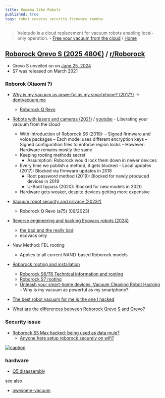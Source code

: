 ```yaml
---
title: Roomba like Robots
published: true
tags: robot reverse security firmware roomba
---
```

> Valetudo is a cloud replacement for vacuum robots enabling local-only operation. - [Free your vacuum from the cloud](https://github.com/Hypfer/Valetudo) / [Home](https://valetudo.cloud/pages/companion_apps/valeronoi.html)

## [Roborock Qrevo S (2025 480€)](https://www.amazon.fr/dp/B0D4YK2CQW) / [ r/Roborock](https://www.reddit.com/r/Roborock/)

- Qrevo S unveiled on on [June 25, 2024](https://www.reddit.com/r/Roborock/comments/1c7kax7/comparison_of_models_2024/)
- S7 was released on March 2021

### Roborok (Xiaomi ?)

- [Why is my vacuum as powerful as my smartphone? (2017?)](https://media.ccc.de/v/34c3-9147-unleash_your_smart-home_devices_vacuum_cleaning_robot_hacking) -> [dontvacuum.me](https://www.dontvacuum.me/)
	- [Roborock Q Revo](https://robotinfo.dev/detail_roborock.vacuum.a75_0.html)
- [Robots with lasers and cameras (2021)](https://dontvacuum.me/talks/DEFCON29/DEFCON29-vacuum-robots.pdf) / [youtube](https://www.youtube.com/playlist?list=PL9PoaNtZCJRYiwGlHVpGZdVqPKQ2mo57k) - Liberating your vacuum from the cloud
	- With introduction of Roborock S6 (2019):
    	– Signed firmware and voice packages
        – Each model uses different encryption keys
        – Signed configuration files to enforce region locks
        – However: Hardware remains mostly the same
    - Keeping rooting methods secret
    	- Assumption: Roborock would lock them down in newer devices
    - Every time we publish a method, it gets blocked
    	– Local updates (2017): Blocked via firmware updates in 2018
        - Root password method (2019): Blocked for newly produced devices in 2019
        - U-Boot bypass (2020): Blocked for new models in 2020
    - Hardware gets weaker, despite devices getting more expensive
- [Vacuum robot security and privacy (2023?)](https://dontvacuum.me/talks/DEFCON31/DEFCON31-vacuum-robots-final.pdf)
	- Roborock Q Revo (a75) (06/2023)
- [Reverse engineering and hacking Ecovacs robots (2024)](https://dontvacuum.me/talks/DEFCON32/DEFCON32_reveng_hacking_ecovacs_robots.html)
	- [the bad and the really bad](https://dontvacuum.me/talks/HITCON2024/HITCON-CMT-2024_Ecovacs.pdf)
    - ecovacs only

    
- New Method: FEL rooting
	- Applies to all current NAND-based Roborock models
        
- [Roborock rooting and installation](https://valetudo.cloud/pages/installation/roborock.html)
	- [Roborock S6/T6 Technical information and rooting](https://www.youtube.com/watch?v=r_04K5SPEXI)
    - [Roborock S7 rooting](https://www.reddit.com/r/Roborock/comments/vlvep2/roborock_s7_rootingvaletudo_tutorial/)
    - [Unleash your smart-home devices: Vacuum Cleaning Robot Hacking ](https://media.ccc.de/v/34c3-9147-unleash_your_smart-home_devices_vacuum_cleaning_robot_hacking) - Why is my vacuum as powerful as my smartphone? 
- [The best robot vacuum for me is the one I hacked](https://www.theverge.com/23934731/valetudo-robot-vacuum-hacking)

- [What are the differences between Roborock Qrevo S and Qrevo?](https://support.roborock.com/hc/en-us/articles/33953752924697-What-are-the-differences-between-Roborock-Qrevo-S-and-Qrevo)

### Security issue

- [Roborock S5 Max hacked: being used as data mule?](https://www.reddit.com/r/Roborock/comments/kpvrj5/roborock_s5_max_hacked_being_used_as_data_mule/)
	- [Anyone here setup roborock securely on wifi?](https://www.reddit.com/r/Roborock/comments/q321g6/anyone_here_setup_roborock_securely_on_wifi_seems/)

[![caption](https://valetudo.cloud/pages/installation/img/s5e_mainboard_fel_root.jpg) ](https://valetudo.cloud/pages/installation/roborock.html)

### hardware
- [Q5 disassembly](https://www.reddit.com/r/Roborock/comments/1bzfmlo/q5_disassembly_to_access_parts_for_repair_images/)

see also
- [awesome-vacuum](https://github.com/awesome-vacuum/awesome-vacuum?tab=readme-ov-file#awesome-vacuum)
